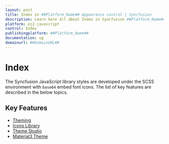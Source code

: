 ```yaml
---
layout: post
title: Index in ##Platform_Name## Appearance control | Syncfusion
description: Learn here all about Index in Syncfusion ##Platform_Name## Appearance control of Syncfusion Essential JS 2 and more.
platform: ej2-javascript
control: Index 
publishingplatform: ##Platform_Name##
documentation: ug
domainurl: ##DomainURL##
---
```


# Index 

The Syncfusion JavaScript library styles are developed under the SCSS environment with `base64` embed font icons. The list of key features are described in the below topics.

## Key Features

* [Theming](./theme)
* [Icons Library](./icons)
* [Theme Studio](./theme-studio)
* [Material3 Theme](./material3)
